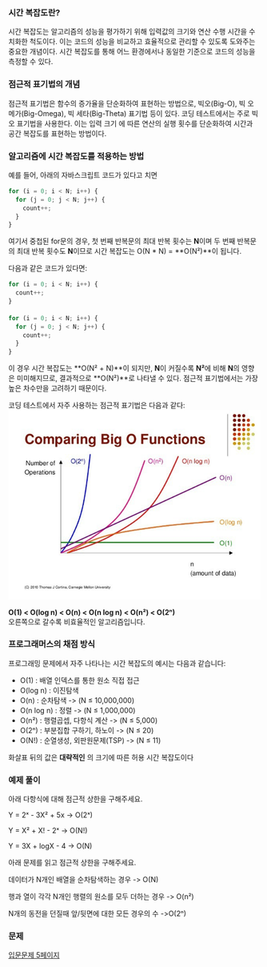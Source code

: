 ### 시간 복잡도란?

시간 복잡도는 알고리즘의 성능을 평가하기 위해 입력값의 크기와 연산 수행 시간을 수치화한 척도이다. 이는 코드의 성능을 비교하고 효율적으로 관리할 수 있도록 도와주는 중요한 개념이다. 시간 복잡도를 통해 어느 환경에서나 동일한 기준으로 코드의 성능을 측정할 수 있다.

### 점근적 표기법의 개념

점근적 표기법은 함수의 증가율을 단순화하여 표현하는 방법으로, 빅오(Big-O), 빅 오메가(Big-Omega), 빅 세타(Big-Theta) 표기법 등이 있다. 코딩 테스트에서는 주로 빅오 표기법을 사용한다. 이는 입력 크기 에 따른 연산의 실행 횟수를 단순화하여 시간과 공간 복잡도를 표현하는 방법이다.

### 알고리즘에 시간 복잡도를 적용하는 방법

예를 들어, 아래의 자바스크립트 코드가 있다고 치면

```js
for (i = 0; i < N; i++) {
  for (j = 0; j < N; j++) {
    count++;
  }
}
```

여기서 중첩된 for문의 경우, 첫 번째 반복문의 최대 반복 횟수는 **N**이며 두 번째 반복문의 최대 반복 횟수도 **N**이므로 시간 복잡도는 O(N \* N) = **O(N²)**이 됩니다.

다음과 같은 코드가 있다면:

```js
for (i = 0; i < N; i++) {
  count++;
}

for (i = 0; i < N; i++) {
  for (j = 0; j < N; j++) {
    count++;
  }
}
```

이 경우 시간 복잡도는 **O(N² + N)**이 되지만, **N**이 커질수록 **N²**에 비해 **N**의 영향은 미미해지므로, 결과적으로 **O(N²)**로 나타낼 수 있다. 점근적 표기법에서는 가장 높은 차수만을 고려하기 때문이다.

코딩 테스트에서 자주 사용하는 점근적 표기법은 다음과 같다:
![alt text](image.png)

**O(1) < O(log n) < O(n) < O(n log n) < O(n²) < O(2ⁿ)** <br/>
오른쪽으로 갈수록 비효율적인 알고리즘입니다.

### 프로그래머스의 채점 방식

프로그래밍 문제에서 자주 나타나는 시간 복잡도의 예시는 다음과 같습니다:

- O(1) : 배열 인덱스를 통한 원소 직접 접근
- O(log n) : 이진탐색
- O(n) : 순차탐색 -> (N ≤ 10,000,000)
- O(n log n) : 정렬 -> (N ≤ 1,000,000)
- O(n²) : 행렬곱셉, 다항식 계산 -> (N ≤ 5,000)
- O(2ⁿ) : 부분집합 구하기, 하노이 -> (N ≤ 20)
- O(N!) : 순열생성, 외판원문제(TSP) -> (N ≤ 11)

화살표 뒤의 값은 **대략적인** 의 크기에 따른 허용 시간 복잡도이다

### 예제 풀이

아래 다항식에 대해 점근적 상한을 구해주세요.

Y = 2ˣ - 3X² + 5x
-> O(2ˣ)

Y = X² + X! - 2ˣ
-> O(N!)

Y = 3X + logX - 4
-> O(N)

아래 문제를 읽고 점근적 상한을 구해주세요.

데이터가 N개인 배열을 순차탐색하는 경우
-> O(N)

행과 열이 각각 N개인 행렬의 원소를 모두 더하는 경우
-> O(n²)

N개의 동전을 던질때 앞/뒷면에 대한 모든 경우의 수
->O(2ⁿ)

### 문제

[입문문제 5페이지](https://school.programmers.co.kr/learn/challenges/beginner?order=acceptance_desc&page=5)
